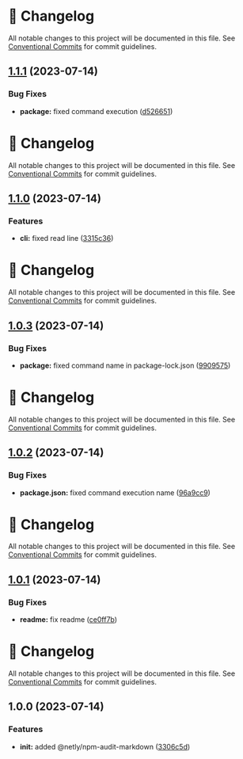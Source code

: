 <!-- markdownlint-disable --><!-- textlint-disable -->

# 📓 Changelog

All notable changes to this project will be documented in this file. See
[Conventional Commits](https://conventionalcommits.org) for commit guidelines.

## [1.1.1](https://github.com/DmytroMysak/npm-audit-markdown/compare/v1.1.0...v1.1.1) (2023-07-14)

### Bug Fixes

- **package:** fixed command execution ([d526651](https://github.com/DmytroMysak/npm-audit-markdown/commit/d526651e49d6bacb57ad31890b8f7500e7731b03))

<!-- markdownlint-disable --><!-- textlint-disable -->

# 📓 Changelog

All notable changes to this project will be documented in this file. See
[Conventional Commits](https://conventionalcommits.org) for commit guidelines.

## [1.1.0](https://github.com/DmytroMysak/npm-audit-markdown/compare/v1.0.3...v1.1.0) (2023-07-14)

### Features

- **cli:** fixed read line ([3315c36](https://github.com/DmytroMysak/npm-audit-markdown/commit/3315c36f00da6a1105d74da30b1a7ed1ab37a195))

<!-- markdownlint-disable --><!-- textlint-disable -->

# 📓 Changelog

All notable changes to this project will be documented in this file. See
[Conventional Commits](https://conventionalcommits.org) for commit guidelines.

## [1.0.3](https://github.com/DmytroMysak/npm-audit-markdown/compare/v1.0.2...v1.0.3) (2023-07-14)

### Bug Fixes

- **package:** fixed command name in package-lock.json ([9909575](https://github.com/DmytroMysak/npm-audit-markdown/commit/990957579b6e8982b5ae7d5d7c2c4f51b224f917))

<!-- markdownlint-disable --><!-- textlint-disable -->

# 📓 Changelog

All notable changes to this project will be documented in this file. See
[Conventional Commits](https://conventionalcommits.org) for commit guidelines.

## [1.0.2](https://github.com/DmytroMysak/npm-audit-markdown/compare/v1.0.1...v1.0.2) (2023-07-14)

### Bug Fixes

- **package.json:** fixed command execution name ([96a9cc9](https://github.com/DmytroMysak/npm-audit-markdown/commit/96a9cc9a6c632845281785bbd9c9278c523ae582))

<!-- markdownlint-disable --><!-- textlint-disable -->

# 📓 Changelog

All notable changes to this project will be documented in this file. See
[Conventional Commits](https://conventionalcommits.org) for commit guidelines.

## [1.0.1](https://github.com/DmytroMysak/npm-audit-markdown/compare/v1.0.0...v1.0.1) (2023-07-14)

### Bug Fixes

- **readme:** fix readme ([ce0ff7b](https://github.com/DmytroMysak/npm-audit-markdown/commit/ce0ff7b7074929643de10e7a2e144239b5b285e8))

<!-- markdownlint-disable --><!-- textlint-disable -->

# 📓 Changelog

All notable changes to this project will be documented in this file. See
[Conventional Commits](https://conventionalcommits.org) for commit guidelines.

## 1.0.0 (2023-07-14)

### Features

- **init:** added @netly/npm-audit-markdown ([3306c5d](https://github.com/DmytroMysak/npm-audit-markdown/commit/3306c5d99595b9a90fd2d0bc8e22c5f204d73f71))
